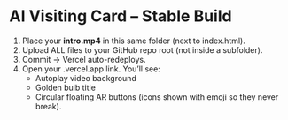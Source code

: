 # AI Visiting Card – Stable Build
1) Place your **intro.mp4** in this same folder (next to index.html).
2) Upload ALL files to your GitHub repo root (not inside a subfolder).
3) Commit → Vercel auto-redeploys.
4) Open your .vercel.app link. You’ll see:
   - Autoplay video background
   - Golden bulb title
   - Circular floating AR buttons (icons shown with emoji so they never break).